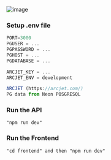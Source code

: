![image](https://github.com/user-attachments/assets/ff1ac3f5-b509-47ea-9d37-ad8e9f341790)

### Setup .env file

```js
PORT=3000
PGUSER = ...
PGPASSWORD = ...
PGHOST = ...
PGDATABASE = ...

ARCJET_KEY = ...
ARCJET_ENV = development

ARCJET (https://arcjet.com/)
PG data from Neon POSGRESQL
```

### Run the API

```shell
"npm run dev"
```

### Run the Frontend

```shell
"cd frontend" and then "npm run dev"
```
